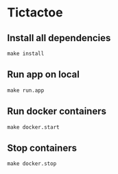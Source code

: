 # Tictactoe

## Install all dependencies

```
make install
```

## Run app on local

```
make run.app
```

## Run docker containers
```
make docker.start
```

## Stop containers

```
make docker.stop
```
